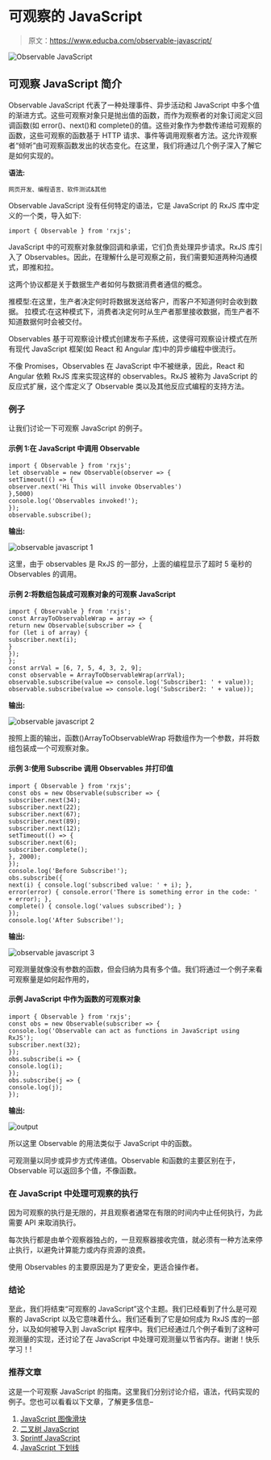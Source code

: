 # 可观察的 JavaScript

> 原文：<https://www.educba.com/observable-javascript/>

![Observable JavaScript](img/4c9b5f54dbd2b890a4e02d358f979155.png)



## 可观察 JavaScript 简介

Observable JavaScript 代表了一种处理事件、异步活动和 JavaScript 中多个值的渐进方式。这些可观察对象只是抛出值的函数，而作为观察者的对象订阅定义回调函数(如 error()、next()和 complete()的值。这些对象作为参数传递给可观察的函数，这些可观察的函数基于 HTTP 请求、事件等调用观察者方法。这允许观察者“倾听”由可观察函数发出的状态变化。在这里，我们将通过几个例子深入了解它是如何实现的。

**语法:**

<small>网页开发、编程语言、软件测试&其他</small>

Observable JavaScript 没有任何特定的语法，它是 JavaScript 的 RxJS 库中定义的一个类，导入如下:

```
import { Observable } from 'rxjs';
```

JavaScript 中的可观察对象就像回调和承诺，它们负责处理异步请求。RxJS 库引入了 Observables。因此，在理解什么是可观察之前，我们需要知道两种沟通模式，即推和拉。

这两个协议都是关于数据生产者如何与数据消费者通信的概念。

推模型:在这里，生产者决定何时将数据发送给客户，而客户不知道何时会收到数据。
拉模式:在这种模式下，消费者决定何时从生产者那里接收数据，而生产者不知道数据何时会被交付。

Observables 基于可观察设计模式创建发布子系统，这使得可观察设计模式在所有现代 JavaScript 框架(如 React 和 Angular 库)中的异步编程中很流行。

不像 Promises，Observables 在 JavaScript 中不被继承，因此，React 和 Angular 依赖 RxJS 库来实现这样的 observables。RxJS 被称为 JavaScript 的反应式扩展，这个库定义了 Observable 类以及其他反应式编程的支持方法。

### 例子

让我们讨论一下可观察 JavaScript 的例子。

#### 示例 1:在 JavaScript 中调用 Observable

```
import { Observable } from 'rxjs';
let observable = new Observable(observer => {
setTimeout(() => {
observer.next('Hi This will invoke Observables')
},5000)
console.log('Observables invoked!');
});
observable.subscribe();
```

**输出:**

![observable javascript 1](img/28a3caa1dead86d7e37649fdd38e192f.png)



这里，由于 observables 是 RxJS 的一部分，上面的编程显示了超时 5 毫秒的 Observables 的调用。

#### 示例 2:将数组包装成可观察对象的可观察 JavaScript

```
import { Observable } from 'rxjs';
const ArrayToObservableWrap = array => {
return new Observable(subscriber => {
for (let i of array) {
subscriber.next(i);
}
});
};
const arrVal = [6, 7, 5, 4, 3, 2, 9];
const observable = ArrayToObservableWrap(arrVal);
observable.subscribe(value => console.log('Subscriber1: ' + value));
observable.subscribe(value => console.log('Subscriber2: ' + value));
```

**输出:**

![observable javascript 2](img/0ae4cc67e9bb3f602fd3ea4dd60d1b8f.png)



按照上面的输出，函数()ArrayToObservableWrap 将数组作为一个参数，并将数组包装成一个可观察对象。

#### 示例 3:使用 Subscribe 调用 Observables 并打印值

```
import { Observable } from 'rxjs';
const obs = new Observable(subscriber => {
subscriber.next(34);
subscriber.next(22);
subscriber.next(67);
subscriber.next(89);
subscriber.next(12);
setTimeout(() => {
subscriber.next(6);
subscriber.complete();
}, 2000);
});
console.log('Before Subscribe!');
obs.subscribe({
next(i) { console.log('subscribed value: ' + i); },
error(error) { console.error('There is something error in the code: ' + error); },
complete() { console.log('values subscribed'); }
});
console.log('After Subscribe!');
```

**输出:**

![observable javascript 3](img/3a0762d5fee065ef11749faa36387f4a.png)



可观测量就像没有参数的函数，但会归纳为具有多个值。我们将通过一个例子来看可观察量是如何起作用的，

#### 示例 JavaScript 中作为函数的可观察对象

```
import { Observable } from 'rxjs';
const obs = new Observable(subscriber => {
console.log('Observable can act as functions in JavaScript using RxJS');
subscriber.next(32);
});
obs.subscribe(i => {
console.log(i);
});
obs.subscribe(j => {
console.log(j);
});
```

**输出:**

![output](img/4174f135c65dd2941fd52ca1a399e07b.png)



所以这里 Observable 的用法类似于 JavaScript 中的函数。

可观测量以同步或异步方式传递值。Observable 和函数的主要区别在于，Observable 可以返回多个值，不像函数。

### 在 JavaScript 中处理可观察的执行

因为可观察的执行是无限的，并且观察者通常在有限的时间内中止任何执行，为此需要 API 来取消执行。

每次执行都是由单个观察器独占的，一旦观察器接收完值，就必须有一种方法来停止执行，以避免计算能力或内存资源的浪费。

使用 Observables 的主要原因是为了更安全，更适合操作者。

### 结论

至此，我们将结束“可观察的 JavaScript”这个主题。我们已经看到了什么是可观察的 JavaScript 以及它意味着什么。我们还看到了它是如何成为 RxJS 库的一部分，以及如何被导入到 JavaScript 程序中。我们已经通过几个例子看到了这种可观测量的实现，还讨论了在 JavaScript 中处理可观测量以节省内存。谢谢！快乐学习！!

### 推荐文章

这是一个可观察 JavaScript 的指南。这里我们分别讨论介绍，语法，代码实现的例子。您也可以看看以下文章，了解更多信息–

1.  [JavaScript 图像滑块](https://www.educba.com/javascript-image-slider/)
2.  [二叉树 JavaScript](https://www.educba.com/binary-tree-javascript/)
3.  [Sprintf JavaScript](https://www.educba.com/sprintf-javascript/)
4.  [JavaScript 下划线](https://www.educba.com/javascript-underscore/)





